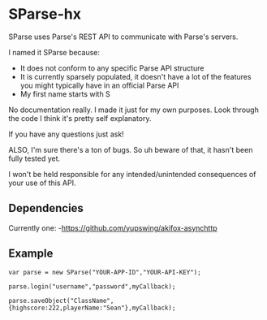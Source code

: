 # SParse-hx
SParse uses Parse's REST API to communicate with Parse's servers.

I named it SParse because:
- It does not conform to any specific Parse API structure
- It is currently sparsely populated, it doesn't have a lot of the features you might typically have in an official Parse API
- My first name starts with S

No documentation really. I made it just for my own purposes. Look through the code I think it's pretty self explanatory.

If you have any questions just ask!

ALSO, I'm sure there's a ton of bugs. So uh beware of that, it hasn't been fully tested yet.

I won't be held responsible for any intended/unintended consequences of your use of this API.

## Dependencies
Currently one:
-https://github.com/yupswing/akifox-asynchttp

## Example
	var parse = new SParse("YOUR-APP-ID","YOUR-API-KEY");
	
	parse.login("username","password",myCallback);
	
	parse.saveObject("ClassName",{highscore:222,playerName:"Sean"},myCallback);
